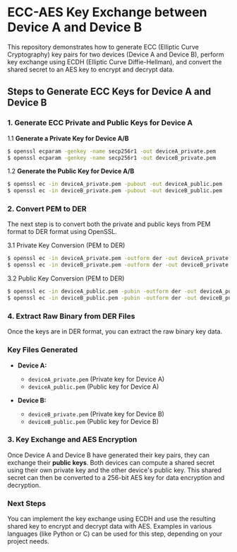 
# ECC-AES Key Exchange between Device A and Device B

This repository demonstrates how to generate ECC (Elliptic Curve Cryptography) key pairs for two devices (Device A and Device B), perform key exchange using ECDH (Elliptic Curve Diffie-Hellman), and convert the shared secret to an AES key to encrypt and decrypt data.

## Steps to Generate ECC Keys for Device A and Device B

### 1. Generate ECC Private and Public Keys for Device A

1.1 **Generate a Private Key for Device A/B**
```bash
$ openssl ecparam -genkey -name secp256r1 -out deviceA_private.pem
$ openssl ecparam -genkey -name secp256r1 -out deviceB_private.pem
```

1.2 **Generate the Public Key for Device A/B**
```bash
$ openssl ec -in deviceA_private.pem -pubout -out deviceA_public.pem
$ openssl ec -in deviceB_private.pem -pubout -out deviceB_public.pem
```

### 2. Convert PEM to DER
The next step is to convert both the private and public keys from PEM format to DER format using OpenSSL.

3.1 Private Key Conversion (PEM to DER)
```bash
$ openssl ec -in deviceA_private.pem -outform der -out deviceA_private.der
$ openssl ec -in deviceB_private.pem -outform der -out deviceB_private.der
```

3.2 Public Key Conversion (PEM to DER)
```bash
$ openssl ec -in deviceA_public.pem -pubin -outform der -out deviceA_public.der
$ openssl ec -in deviceB_public.pem -pubin -outform der -out deviceB_public.der
```

### 4. Extract Raw Binary from DER Files
Once the keys are in DER format, you can extract the raw binary key data.



### Key Files Generated

- **Device A:**
  - `deviceA_private.pem` (Private key for Device A)
  - `deviceA_public.pem` (Public key for Device A)

- **Device B:**
  - `deviceB_private.pem` (Private key for Device B)
  - `deviceB_public.pem` (Public key for Device B)

### 3. Key Exchange and AES Encryption

Once Device A and Device B have generated their key pairs, they can exchange their **public keys**. Both devices can compute a shared secret using their own private key and the other device's public key. This shared secret can then be converted to a 256-bit AES key for data encryption and decryption.

### Next Steps

You can implement the key exchange using ECDH and use the resulting shared key to encrypt and decrypt data with AES. Examples in various languages (like Python or C) can be used for this step, depending on your project needs.
